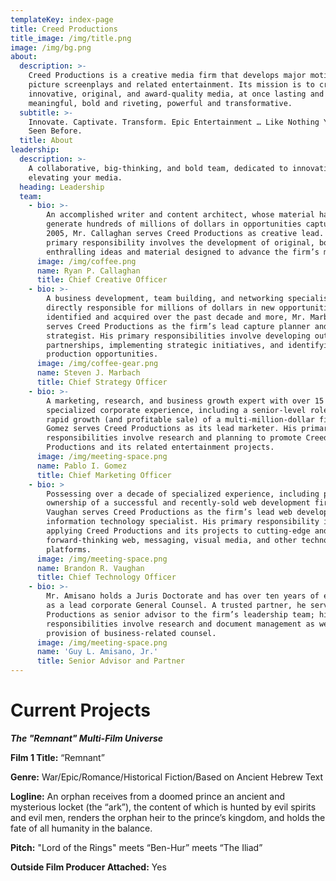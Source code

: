 ```yaml
---
templateKey: index-page
title: Creed Productions
title_image: /img/title.png
image: /img/bg.png
about:
  description: >-
    Creed Productions is a creative media firm that develops major motion
    picture screenplays and related entertainment. Its mission is to create
    innovative, original, and award-quality media, at once lasting and
    meaningful, bold and riveting, powerful and transformative.
  subtitle: >-
    Innovate. Captivate. Transform. Epic Entertainment … Like Nothing You’ve
    Seen Before.
  title: About
leadership:
  description: >-
    A collaborative, big-thinking, and bold team, dedicated to innovating and
    elevating your media.
  heading: Leadership
  team:
    - bio: >-
        An accomplished writer and content architect, whose material has helped
        generate hundreds of millions of dollars in opportunities captured since
        2005, Mr. Callaghan serves Creed Productions as creative lead. His
        primary responsibility involves the development of original, bold, and
        enthralling ideas and material designed to advance the firm’s mission.
      image: /img/coffee.png
      name: Ryan P. Callaghan
      title: Chief Creative Officer
    - bio: >-
        A business development, team building, and networking specialist,
        directly responsible for millions of dollars in new opportunities
        identified and acquired over the past decade and more, Mr. Marbach
        serves Creed Productions as the firm’s lead capture planner and business
        strategist. His primary responsibilities involve developing outside
        partnerships, implementing strategic initiatives, and identifying media
        production opportunities.
      image: /img/coffee-gear.png
      name: Steven J. Marbach
      title: Chief Strategy Officer
    - bio: >-
        A marketing, research, and business growth expert with over 15 years of
        specialized corporate experience, including a senior-level role in the
        rapid growth (and profitable sale) of a multi-million-dollar firm, Mr.
        Gomez serves Creed Productions as its lead marketer. His primary
        responsibilities involve research and planning to promote Creed
        Productions and its related entertainment projects.
      image: /img/meeting-space.png
      name: Pablo I. Gomez
      title: Chief Marketing Officer
    - bio: >
        Possessing over a decade of specialized experience, including part
        ownership of a successful and recently-sold web development firm, Mr.
        Vaughan serves Creed Productions as the firm’s lead web developer and
        information technology specialist. His primary responsibility involves
        applying Creed Productions and its projects to cutting-edge and
        forward-thinking web, messaging, visual media, and other technology
        platforms.
      image: /img/meeting-space.png
      name: Brandon R. Vaughan
      title: Chief Technology Officer
    - bio: >-
        Mr. Amisano holds a Juris Doctorate and has over ten years of experience
        as a lead corporate General Counsel. A trusted partner, he serves Creed
        Productions as senior advisor to the firm’s leadership team; his primary
        responsibilities involve research and document management as well as
        provision of business-related counsel.
      image: /img/meeting-space.png
      name: 'Guy L. Amisano, Jr.'
      title: Senior Advisor and Partner
---
```

# Current Projects

**_The "Remnant" Multi-Film Universe_**

**Film 1 Title:** “Remnant”

**Genre:** War/Epic/Romance/Historical Fiction/Based on Ancient Hebrew Text

**Logline:** An orphan receives from a doomed prince an ancient and mysterious locket (the “ark”), the content of which is hunted by evil spirits and evil men, renders the orphan heir to the prince’s kingdom, and holds the fate of all humanity in the balance.

**Pitch:** "Lord of the Rings" meets “Ben-Hur” meets “The Iliad”

**Outside Film Producer Attached:** Yes
